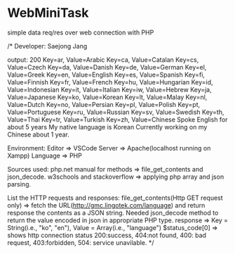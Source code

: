 # WebMiniTask
simple data req/res over web connection with PHP

/*
 Developer: Saejong Jang

 output:
 200
 Key=ar, Value=Arabic
 Key=ca, Value=Catalan
 Key=cs, Value=Czech
 Key=da, Value=Danish
 Key=de, Value=German
 Key=el, Value=Greek
 Key=en, Value=English
 Key=es, Value=Spanish
 Key=fi, Value=Finnish
 Key=fr, Value=French
 Key=hu, Value=Hungarian
 Key=id, Value=Indonesian
 Key=it, Value=Italian
 Key=iw, Value=Hebrew
 Key=ja, Value=Japanese
 Key=ko, Value=Korean
 Key=lt, Value=Malay
 Key=nl, Value=Dutch
 Key=no, Value=Persian
 Key=pl, Value=Polish
 Key=pt, Value=Portuguese
 Key=ru, Value=Russian
 Key=sv, Value=Swedish
 Key=th, Value=Thai
 Key=tr, Value=Turkish
 Key=zh, Value=Chinese
 Spoke English for about 5 years
 My native language is Korean
 Currently working on my Chinese about 1 year.

 Environment: 
 Editor => VSCode
 Server => Apache(localhost running on Xampp) 
 Language => PHP

 Sources used:
 php.net manual for methods => file_get_contents and json_decode.
 w3schools and stackoverflow => applying php array and json parsing.

 List the HTTP requests and responses:
 file_get_contents(Http GET request only) => fetch the URL(http://gmc.lingotek.com/language) and return response the contents as a JSON string.
 Needed json_decode method to return the value encoded in json in appropriate PHP type.
 response => Key = String(i.e., "ko", "en"), Value = Array(i.e., "language")
 $status_code[0] => shows http connection status 200:success, 404:not found, 400: bad request, 403:forbidden, 504: service unavilable.
 */
